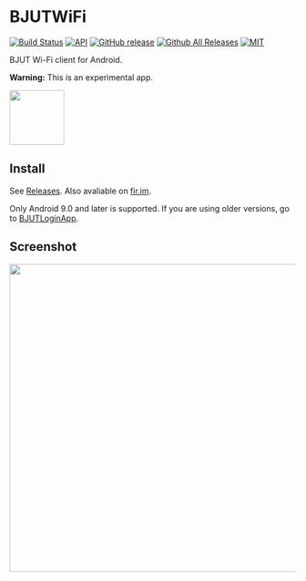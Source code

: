# BJUTWiFi
[![Build Status](https://travis-ci.org/yunv/BJUTWiFi.svg?branch=master)](https://travis-ci.org/yunv/BJUTWiFi)
[![API](https://img.shields.io/badge/API-27%2B-blue.svg?style=flat)](https://developer.android.com/reference/android/os/Build.VERSION_CODES.html#O_MR1)
[![GitHub release](https://img.shields.io/github/release/yunv/BJUTWiFi.svg)]()
[![Github All Releases](https://img.shields.io/github/downloads/yunv/BJUTWiFi/total.svg)]()
[![MIT](https://img.shields.io/npm/l/express.svg)]()

BJUT Wi-Fi client for Android.

**Warning:** This is an experimental app.

<a href="https://play.google.com/store/apps/details?id=me.liuyun.bjutlgn"><img src="https://play.google.com/intl/en_us/badges/images/generic/en-play-badge.png" height="96"></a>

## Install
See [Releases](https://github.com/yunv/BJUTWiFi/releases). Also avaliable on [fir.im](https://fir-bjut.yundev.workers.dev/).

Only Android 9.0 and later is supported. If you are using older versions, go to [BJUTLoginApp](https://github.com/ZeroGoYoosee/BJUTLoginApp/).

## Screenshot
<img src="https://github.com/yunv/BJUTWiFi/blob/master/art/0.png" width="540px">
